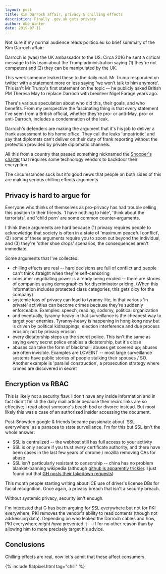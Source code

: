 ```yaml
---
layout: post
title: Kim Darroch affair, privacy & chilling effects
description: Finally .gov.uk gets privacy
author: Abe Winter
date: 2019-07-11
---
```


Not sure if my normal audience reads politico.eu so brief summary of the Kim Darroch affair:

Darroch is (was) the UK ambassador to the US. Circa 2016 he sent a critical message to his team about the Trump administration saying (1) they're not competent and (2) they can be manipulated by the UK.

This week someone leaked these to the daily mail. Mr Trump responded on twitter with a statement more or less saying 'we won't talk to him anymore'. This isn't Mr Trump's first statement on the topic -- he publicly asked British PM Theresa May to replace Darroch with brexiteer Nigel Farage years ago.

There's various speculation about who did this, their goals, and who benefits. From my perspective the fascinating thing is that every statement I've seen from a British official, whether they're pro- or anti-May, pro- or anti-Darroch, includes a condemnation of the leak.

Darroch's defenders are making the argument that it's his job to deliver a frank assessment to his home office. They call the leaks 'unpatriotic' and say that diplomats can't deliver on their duty of frank reporting without the protection provided by private diplomatic channels.

All this from a country that passed something nicknamed the [Snooper's charter](https://en.wikipedia.org/wiki/Investigatory_Powers_Act_2016) that requires some technology vendors to backdoor their encryption.

The circumstances suck but it's good news that people on both sides of this are making serious chilling effects arguments.

## Privacy is hard to argue for

Everyone who thinks of themselves as pro-privacy has had trouble selling this position to their friends. 'I have nothing to hide', 'think about the terrorists', and 'child porn' are some common counter-arguments.

I think these arguments are hard because (1) privacy requires people to acknowledge that society is often in a state of 'maximum peaceful conflict', (2) some of these arguments require you to zoom out beyond the individual, and (3) they're 'other shoe drops' scenarios, the consequences aren't immediate.

Some arguments that I've collected:

* chilling effects are real -- hard decisions are full of conflict and people can't think straight when they're self-censoring
* consumer negotiating power is already being eroded -- there are stories of companies using demographics for discriminator pricing. (When this information includes protected class categories, this gets dicy for the company)
* systemic loss of privacy can lead to tyranny-lite, in that various 'in private' activities can become crimes because they're suddenly enforceable. Examples: speech, reading, sodomy, political organization
* and eventually, tyranny-heavy in that surveillance is the cheapest way to target your enemies. Tyranny-heavy is happening in hong kong now but is driven by political kidnappings, election interference and due process erosion; not by privacy erosion
* every dictatorship steps up the secret police. This isn't the same as saying every secret police enables a dictatorship, but it's close
* abuses can take the form of blackmail; abuses get covered up; abuses are often invisible. Examples are LOVEINT -- most large surveillance systems have public stories of people stalking their spouses / SO. Another example is 'parallel construction', a prosecution strategy where crimes are discovered in secret 

## Encryption vs RBAC

This is likely not a security flaw. I don't have any inside information and in fact didn't finish the daily mail article because their recirc links are so effective; I read about someone's beach bod or divorce instead. But most likely this was a case of an authorized insider accessing the document.

Post-Snowden google & friends became passionate about 'SSL everywhere' as a panacea to state surveillance. I'm for this but SSL isn't the whole answer:

* SSL is centralized -- the webhost still has full access to your activity
* SSL is only secure if you trust *every* certificate authority, and there have been cases in the last few years of chrome / mozilla removing CAs for abuse
* SSL isn't particularly resistant to censorship -- china has no problem blanket-banning wikipedia (although [github is apparently trickier](https://qz.com/718465/chinas-fierce-censors-try-a-new-tactic-with-github-asking-nicely/). I just found out that [GH posts their takedown requests](https://github.com/github/gov-takedowns))

This month people starting writing about ICE use of driver's license DBs for facial recognition. Once again, a privacy breach that isn't a security breach.

Without systemic privacy, security isn't enough.

I'm interested that G has been arguing for SSL everywhere but not for PKI everywhere; PKI removes the vendor's ability to read contents (though not addressing data). Depending on who leaked the Darroch cables and how, PKI everywhere *might have* prevented it -- if for no other reason than by allowing him to more precisely target his advice.

## Conclusions

Chilling effects are real, now let's admit that these affect consumers.

{% include flatpixel.html tag="chill" %}
